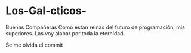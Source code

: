 # Los-Gal-cticos-

Buenas
Compañeras
Como estan reinas del futuro de programación, mis superiores.
Las voy alabar por toda la eternidad.

Se me olvida el commit